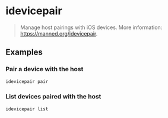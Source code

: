 # idevicepair

> Manage host pairings with iOS devices. More information: <https://manned.org/idevicepair>.

## Examples

### Pair a device with the host

```bash
idevicepair pair
```

### List devices paired with the host

```bash
idevicepair list
```
